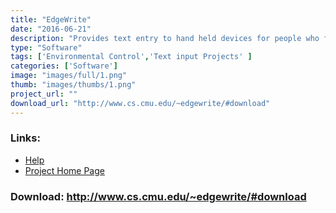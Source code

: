 ```yaml
---
title: "EdgeWrite"
date: "2016-06-21"
description: "Provides text entry to hand held devices for people who find writing difficult."
type: "Software"
tags: ['Environmental Control','Text input Projects' ]
categories: ['Software']
image: "images/full/1.png"
thumb: "images/thumbs/1.png"
project_url: ""
download_url: "http://www.cs.cmu.edu/~edgewrite/#download"
---
```



### Links:
- <a href="http://www.cs.cmu.edu/~edgewrite/downloads/EwQuick.pdf">Help</a>
- <a href="http://www.cs.cmu.edu/~edgewrite">Project Home Page</a>

### Download: http://www.cs.cmu.edu/~edgewrite/#download 